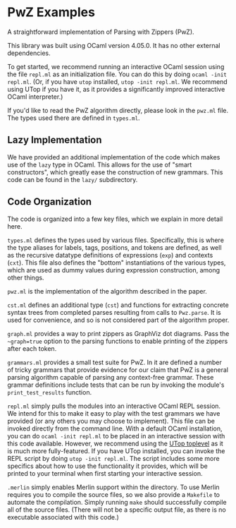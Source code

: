 # PwZ Examples

A straightforward implementation of Parsing with Zippers (PwZ).

This library was built using OCaml version 4.05.0. It has no other external
dependencies.

To get started, we recommend running an interactive OCaml session using the file
`repl.ml` as an initialization file. You can do this by doing
`ocaml -init repl.ml`. (Or, if you have `utop` installed, `utop -init repl.ml`.
We recommend using UTop if you have it, as it provides a significantly improved
interactive OCaml interpreter.)

If you'd like to read the PwZ algorithm directly, please look in the `pwz.ml`
file. The types used there are defined in `types.ml`.

## Lazy Implementation

We have provided an additional implementation of the code which makes use of the
`lazy` type in OCaml. This allows for the use of "smart constructors", which
greatly ease the construction of new grammars. This code can be found in the
`lazy/` subdirectory.

## Code Organization

The code is organized into a few key files, which we explain in more detail
here.

`types.ml` defines the types used by various files. Specifically, this is where
the type aliases for labels, tags, positions, and tokens are defined, as well as
the recursive datatype definitions of expressions (`exp`) and contexts (`cxt`).
This file also defines the "bottom" instantiations of the various types, which
are used as dummy values during expression construction, among other things.

`pwz.ml` is the implementation of the algorithm described in the paper.

`cst.ml` defines an additional type (`cst`) and functions for extracting
concrete syntax trees from completed parses resulting from calls to `Pwz.parse`.
It is used for convenience, and so is not considered part of the algorithm
proper.

`graph.ml` provides a way to print zippers as GraphViz dot diagrams. Pass the
`~graph=true` option to the parsing functions to enable printing of the zippers
after each token.

`grammars.ml` provides a small test suite for PwZ. In it are defined a number of
tricky grammars that provide evidence for our claim that PwZ is a general
parsing algorithm capable of parsing any context-free grammar. These grammar
definitions include tests that can be run by invoking the module's
`print_test_results` function.

`repl.ml` simply pulls the modules into an interactive OCaml REPL session. We
intend for this to make it easy to play with the test grammars we have provided
(or any others you may choose to implement). This file can be invoked directly
from the command line. With a default OCaml installation, you can do
`ocaml -init repl.ml` to be placed in an interactive session with this code
available. However, we recommend using the
[UTop toplevel](https://opam.ocaml.org/blog/about-utop/) as it is much more
fully-featured. If you have UTop installed, you can invoke the REPL script by
doing `utop -init repl.ml`. The script includes some more specifics about how to
use the functionality it provides, which will be printed to your terminal when
first starting your interactive session.

`.merlin` simply enables Merlin support within the directory. To use Merlin
requires you to compile the source files, so we also provide a `Makefile` to
automate the compilation. Simply running `make` should successfully compile all
of the source files. (There will not be a specific output file, as there is no
executable associated with this code.)
